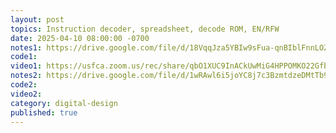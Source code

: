 ```yaml
---
layout: post
topics: Instruction decoder, spreadsheet, decode ROM, EN/RFW
date: 2025-04-10 08:00:00 -0700
notes1: https://drive.google.com/file/d/18VqqJza5YBIw9sFua-qnBIblFnnLOZqc/view?usp=sharing
code1: 
video1: https://usfca.zoom.us/rec/share/qbO1XUC9InACkUwMiG4HPPOMKO22GfbWXYohksUvFinG7KwFn5niDowe5OnFCAvv.zXlfnybifgrXhry-
notes2: https://drive.google.com/file/d/1wRAwl6i5joYC8j7c3BzmtdzeDMtTb9bp/view?usp=sharing
code2: 
video2: 
category: digital-design
published: true
---
```

